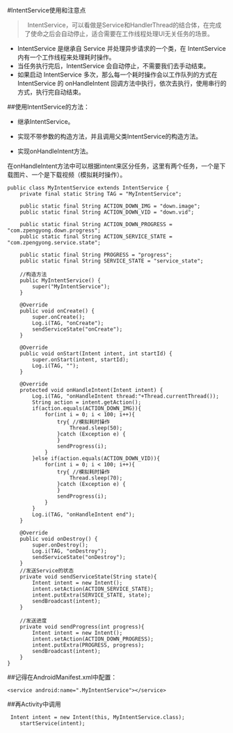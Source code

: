 #IntentService使用和注意点

> IntentService，可以看做是Service和HandlerThread的结合体，在完成了使命之后会自动停止，适合需要在工作线程处理UI无关任务的场景。


- IntentService 是继承自 Service 并处理异步请求的一个类，在 IntentService 内有一个工作线程来处理耗时操作。
- 当任务执行完后，IntentService 会自动停止，不需要我们去手动结束。
- 如果启动 IntentService 多次，那么每一个耗时操作会以工作队列的方式在 IntentService 的 onHandleIntent 回调方法中执行，依次去执行，使用串行的方式，执行完自动结束。

##使用IntentService的方法：

- 继承IntentService。

- 实现不带参数的构造方法，并且调用父类IntentService的构造方法。

- 实现onHandleIntent方法。

在onHandleIntent方法中可以根据intent来区分任务，这里有两个任务，一个是下载图片、一个是下载视频（模拟耗时操作）。
```
public class MyIntentService extends IntentService {
    private final static String TAG = "MyIntentService";
     
    public static final String ACTION_DOWN_IMG = "down.image";
    public static final String ACTION_DOWN_VID = "down.vid";
 
    public static final String ACTION_DOWN_PROGRESS = "com.zpengyong.down.progress";
    public static final String ACTION_SERVICE_STATE = "com.zpengyong.service.state";
     
    public static final String PROGRESS = "progress";
    public static final String SERVICE_STATE = "service_state";
 
    //构造方法
    public MyIntentService() {
        super("MyIntentService");
    }
     
    @Override
    public void onCreate() {
        super.onCreate();
        Log.i(TAG, "onCreate");
        sendServiceState("onCreate");
    }
     
    @Override
    public void onStart(Intent intent, int startId) {
        super.onStart(intent, startId);
        Log.i(TAG, "");
    }
     
    @Override
    protected void onHandleIntent(Intent intent) {
        Log.i(TAG, "onHandleIntent thread:"+Thread.currentThread());
        String action = intent.getAction();
        if(action.equals(ACTION_DOWN_IMG)){
            for(int i = 0; i < 100; i++){
                try{ //模拟耗时操作
                    Thread.sleep(50);
                }catch (Exception e) {
                }
                sendProgress(i);
            }
        }else if(action.equals(ACTION_DOWN_VID)){
            for(int i = 0; i < 100; i++){
                try{ //模拟耗时操作
                    Thread.sleep(70);
                }catch (Exception e) {
                }
                sendProgress(i);
            }
        }
        Log.i(TAG, "onHandleIntent end");
    }
 
    @Override
    public void onDestroy() {
        super.onDestroy();
        Log.i(TAG, "onDestroy");
        sendServiceState("onDestroy");
    }
    //发送Service的状态
    private void sendServiceState(String state){
        Intent intent = new Intent();
        intent.setAction(ACTION_SERVICE_STATE);
        intent.putExtra(SERVICE_STATE, state);
        sendBroadcast(intent);
    }
     
    //发送进度
    private void sendProgress(int progress){
        Intent intent = new Intent();
        intent.setAction(ACTION_DOWN_PROGRESS);
        intent.putExtra(PROGRESS, progress);
        sendBroadcast(intent);
    }
}
```

##记得在AndroidManifest.xml中配置：

 	<service android:name=".MyIntentService"></service>


##再Activity中调用

	 Intent intent = new Intent(this, MyIntentService.class);
        startService(intent);